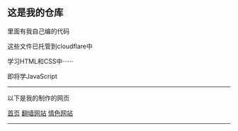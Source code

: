 <!DOCTYPE html>
<html lang="zh-CN">
    <h2>这是我的仓库</h2>
    <p>里面有我自己编的代码</p>
    <p>这些文件已托管到cloudflare中</p>
    <p>学习HTML和CSS中······</p>
    <p>即将学JavaScript</p><hr />
    <p>以下是我的制作的网页</p>
    <a href="https://frontpage-4gl.pages.dev/">首页</a>
    <a href="https://fanqiang-c9l.pages.dev/">翻墙网站</a>
    <a href="https://r18-ees.pages.dev/">情色网站</a><hr />
